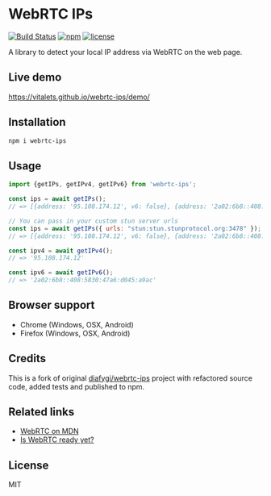 # WebRTC IPs
[![Build Status](https://travis-ci.org/vitalets/webrtc-ips.svg?branch=master)](https://travis-ci.org/vitalets/webrtc-ips)
[![npm](https://img.shields.io/npm/v/webrtc-ips.svg)](https://www.npmjs.com/package/webrtc-ips)
[![license](https://img.shields.io/npm/l/webrtc-ips.svg)](https://www.npmjs.com/package/webrtc-ips)

A library to detect your local IP address via WebRTC on the web page.

## Live demo
https://vitalets.github.io/webrtc-ips/demo/


## Installation
```bash
npm i webrtc-ips
```

## Usage
```js
import {getIPs, getIPv4, getIPv6} from 'webrtc-ips';

const ips = await getIPs();
// => [{address: '95.108.174.12', v6: false}, {address: '2a02:6b8::408:5830:47a6:d045:a9ac', v6: true}]

// You can pass in your custom stun server urls
const ips = await getIPs({ urls: "stun:stun.stunprotocol.org:3478" });
// => [{address: '95.108.174.12', v6: false}, {address: '2a02:6b8::408:5830:47a6:d045:a9ac', v6: true}]

const ipv4 = await getIPv4();
// => '95.108.174.12'

const ipv6 = await getIPv6();
// => '2a02:6b8::408:5830:47a6:d045:a9ac'

```

## Browser support
* Chrome (Windows, OSX, Android)
* Firefox (Windows, OSX, Android)

## Credits
This is a fork of original [diafygi/webrtc-ips](https://github.com/diafygi/webrtc-ips) project
with refactored source code, added tests and published to npm.

## Related links
* [WebRTC on MDN](https://developer.mozilla.org/en-US/docs/Web/API/WebRTC_API)
* [Is WebRTC ready yet?](http://iswebrtcreadyyet.com)

## License
MIT
